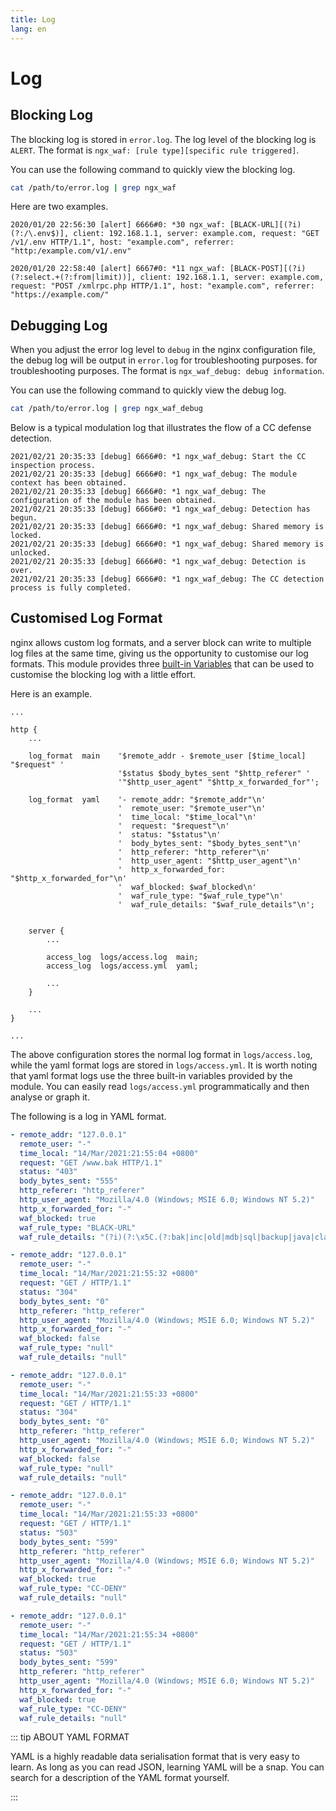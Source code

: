 ```yaml
---
title: Log
lang: en
---
```


# Log

## Blocking Log


The blocking log is stored in `error.log`. The log level of the blocking log is `ALERT`.
The format is `ngx_waf: [rule type][specific rule triggered]`.

You can use the following command to quickly view the blocking log.

```sh
cat /path/to/error.log | grep ngx_waf
```

Here are two examples.

```
2020/01/20 22:56:30 [alert] 6666#0: *30 ngx_waf: [BLACK-URL][(?i)(?:/\.env$)], client: 192.168.1.1, server: example.com, request: "GET /v1/.env HTTP/1.1", host: "example.com", referrer: "http:/example.com/v1/.env"

2020/01/20 22:58:40 [alert] 6667#0: *11 ngx_waf: [BLACK-POST][(?i)(?:select.+(?:from|limit))], client: 192.168.1.1, server: example.com, request: "POST /xmlrpc.php HTTP/1.1", host: "example.com", referrer: "https://example.com/"
```

## Debugging Log

When you adjust the error log level to `debug` in the nginx configuration file, 
the debug log will be output in `error.log` for troubleshooting purposes.
for troubleshooting purposes. The format is `ngx_waf_debug: debug information`.

You can use the following command to quickly view the debug log.

```sh
cat /path/to/error.log | grep ngx_waf_debug
```

Below is a typical modulation log that illustrates the flow of a CC defense detection.

```
2021/02/21 20:35:33 [debug] 6666#0: *1 ngx_waf_debug: Start the CC inspection process.
2021/02/21 20:35:33 [debug] 6666#0: *1 ngx_waf_debug: The module context has been obtained.
2021/02/21 20:35:33 [debug] 6666#0: *1 ngx_waf_debug: The configuration of the module has been obtained.
2021/02/21 20:35:33 [debug] 6666#0: *1 ngx_waf_debug: Detection has begun.
2021/02/21 20:35:33 [debug] 6666#0: *1 ngx_waf_debug: Shared memory is locked.
2021/02/21 20:35:33 [debug] 6666#0: *1 ngx_waf_debug: Shared memory is unlocked.
2021/02/21 20:35:33 [debug] 6666#0: *1 ngx_waf_debug: Detection is over.
2021/02/21 20:35:33 [debug] 6666#0: *1 ngx_waf_debug: The CC detection process is fully completed.
```

## Customised Log Format

nginx allows custom log formats, and a server block can write to multiple log files at the same time, 
giving us the opportunity to customise our log formats. 
This module provides three [built-in Variables](/advance/variable.md) 
that can be used to customise the blocking log with a little effort.

Here is an example.

```nginx
...

http {
    ...

    log_format  main    '$remote_addr - $remote_user [$time_local] "$request" '
                        '$status $body_bytes_sent "$http_referer" '
                        '"$http_user_agent" "$http_x_forwarded_for"';

    log_format  yaml    '- remote_addr: "$remote_addr"\n'
                        '  remote_user: "$remote_user"\n'
                        '  time_local: "$time_local"\n'
                        '  request: "$request"\n'
                        '  status: "$status"\n'
                        '  body_bytes_sent: "$body_bytes_sent"\n'
                        '  http_referer: "http_referer"\n'
                        '  http_user_agent: "$http_user_agent"\n'
                        '  http_x_forwarded_for: "$http_x_forwarded_for"\n'
                        '  waf_blocked: $waf_blocked\n'
                        '  waf_rule_type: "$waf_rule_type"\n'
                        '  waf_rule_details: "$waf_rule_details"\n';


    server {
        ...

        access_log  logs/access.log  main;
        access_log  logs/access.yml  yaml;

        ...
    }

    ...
}

...
```

The above configuration stores the normal log format in `logs/access.log`,
while the yaml format logs are stored in `logs/access.yml`.
It is worth noting that yaml format logs use the three built-in variables provided by the module.
You can easily read `logs/access.yml` programmatically and then analyse or graph it.

The following is a log in YAML format.

```yaml
- remote_addr: "127.0.0.1"
  remote_user: "-"
  time_local: "14/Mar/2021:21:55:04 +0800"
  request: "GET /www.bak HTTP/1.1"
  status: "403"
  body_bytes_sent: "555"
  http_referer: "http_referer"
  http_user_agent: "Mozilla/4.0 (Windows; MSIE 6.0; Windows NT 5.2)"
  http_x_forwarded_for: "-"
  waf_blocked: true
  waf_rule_type: "BLACK-URL"
  waf_rule_details: "(?i)(?:\x5C.(?:bak|inc|old|mdb|sql|backup|java|class))$"

- remote_addr: "127.0.0.1"
  remote_user: "-"
  time_local: "14/Mar/2021:21:55:32 +0800"
  request: "GET / HTTP/1.1"
  status: "304"
  body_bytes_sent: "0"
  http_referer: "http_referer"
  http_user_agent: "Mozilla/4.0 (Windows; MSIE 6.0; Windows NT 5.2)"
  http_x_forwarded_for: "-"
  waf_blocked: false
  waf_rule_type: "null"
  waf_rule_details: "null"

- remote_addr: "127.0.0.1"
  remote_user: "-"
  time_local: "14/Mar/2021:21:55:33 +0800"
  request: "GET / HTTP/1.1"
  status: "304"
  body_bytes_sent: "0"
  http_referer: "http_referer"
  http_user_agent: "Mozilla/4.0 (Windows; MSIE 6.0; Windows NT 5.2)"
  http_x_forwarded_for: "-"
  waf_blocked: false
  waf_rule_type: "null"
  waf_rule_details: "null"

- remote_addr: "127.0.0.1"
  remote_user: "-"
  time_local: "14/Mar/2021:21:55:33 +0800"
  request: "GET / HTTP/1.1"
  status: "503"
  body_bytes_sent: "599"
  http_referer: "http_referer"
  http_user_agent: "Mozilla/4.0 (Windows; MSIE 6.0; Windows NT 5.2)"
  http_x_forwarded_for: "-"
  waf_blocked: true
  waf_rule_type: "CC-DENY"
  waf_rule_details: "null"

- remote_addr: "127.0.0.1"
  remote_user: "-"
  time_local: "14/Mar/2021:21:55:34 +0800"
  request: "GET / HTTP/1.1"
  status: "503"
  body_bytes_sent: "599"
  http_referer: "http_referer"
  http_user_agent: "Mozilla/4.0 (Windows; MSIE 6.0; Windows NT 5.2)"
  http_x_forwarded_for: "-"
  waf_blocked: true
  waf_rule_type: "CC-DENY"
  waf_rule_details: "null"
```

::: tip ABOUT YAML FORMAT

YAML is a highly readable data serialisation format that is very easy to learn. 
As long as you can read JSON, learning YAML will be a snap.
You can search for a description of the YAML format yourself.

:::

